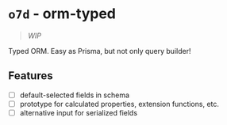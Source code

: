# `o7d` - orm-typed

> _WIP_

Typed ORM.
Easy as Prisma, but not only query builder!

## Features

- [ ] default-selected fields in schema
- [ ] prototype for calculated properties, extension functions, etc.
- [ ] alternative input for serialized fields
